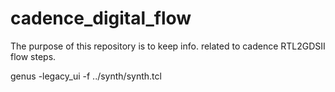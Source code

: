 # cadence_digital_flow
The purpose of this repository is to keep info. related to cadence RTL2GDSII flow steps.<br/>


genus -legacy_ui -f ../synth/synth.tcl
